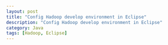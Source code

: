 ```yaml
---
layout: post
title: "Config Hadoop develop environment in Eclipse"
description: "Config Hadoop develop environment in Eclipse"
category: Java
tags: [Hadoop, Eclipse]
---
```

